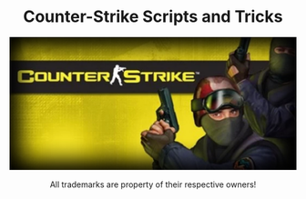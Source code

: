 <h1 align="center">Counter-Strike Scripts and Tricks</h1>
<img src="https://raw.githubusercontent.com/kpuc313/Counter-Strike-Scripts-Tricks/main/preview/preview.jpg" />
<p align="center">All trademarks are property of their respective owners!</p>
